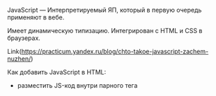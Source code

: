 JavaScript — Интерпретируемый ЯП, который в первую очередь применяют в вебе.

Имеет динамическую типизацию.
Интегрирован с HTML и CSS в браузерах.

Link(https://practicum.yandex.ru/blog/chto-takoe-javascript-zachem-nuzhen/)

Как добавить JavaScript в HTML:

- разместить JS-код внутри парного тега <script>;

```
<body>
    <script>
        let date = new Date();
        alert("Сейчас " + date);
    </script>
</body>
```

- подключить внешний файл;

```
<head>
    <meta charset="utf-8">
    <title>Электронные часы</title>
    <script src="./time.js"></script>
</head>
```

- прописать код прямо внутри HTML-тега, используя специальные атрибуты.

```
<body>
    <button onclick="alert('Привет! Так JS тоже работает')">Нажми на меня</button>
    <button onmouseover="alert('И это тоже работает')">Наведи на меня курсор</button>
</body>
```
